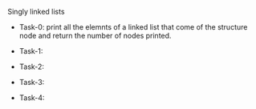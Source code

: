 Singly linked lists

* Task-0: print all the elemnts of a linked list that come of the structure node and return the number
of nodes printed.

* Task-1: 
* Task-2:
* Task-3:
* Task-4:
